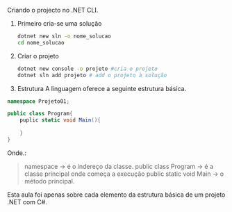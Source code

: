 Criando o projecto no .NET CLI.
1. Primeiro cria-se  uma solução
	```sh 
	dotnet new sln -o nome_solucao
	cd nome_solucao
	```
2. Criar o projeto
	```sh 
	dotnet new console -o projeto #cria o projeto
	dotnet sln add projeto # add o projeto à solução
	```
3. Estrutura
A linguagem oferece a seguinte estrutura básica.
```cs 
namespace Projeto01;

public class Program{
	puplic static void Main(){
		
	}
}
```
Onde.:
>namespace -> é o indereço da classe.
>public class Program -> é a classe principal onde começa a execução
>public static void Main -> o método principal.

Esta aula foi apenas sobre cada elemento da estrutura básica de um projeto .NET com C#.